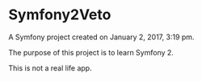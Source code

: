 Symfony2Veto
============

A Symfony project created on January 2, 2017, 3:19 pm.

The purpose of this project is to learn Symfony 2.

This is not a real life app.
